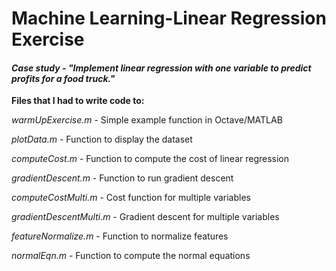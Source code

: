 # Machine Learning-Linear Regression Exercise

#### <em>Case study - "Implement linear regression with one variable to predict profits for a food truck."</em>

<strong>Files that I had to write code to:</strong>

<em>warmUpExercise.m</em> - Simple example function in Octave/MATLAB
  
<em>plotData.m</em> - Function to display the dataset

<em>computeCost.m</em> - Function to compute the cost of linear regression

<em>gradientDescent.m</em> - Function to run gradient descent

<em>computeCostMulti.m</em> - Cost function for multiple variables

<em>gradientDescentMulti.m</em> - Gradient descent for multiple variables

<em>featureNormalize.m</em> - Function to normalize features

<em>normalEqn.m</em> - Function to compute the normal equations

